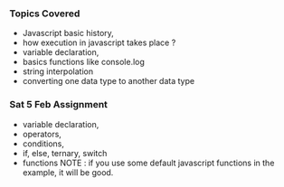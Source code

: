 ### Topics Covered
- Javascript basic history,
- how execution in javascript takes place ?
- variable declaration,
- basics functions like console.log
- string interpolation
- converting one data type to another data type


### Sat 5 Feb Assignment
- variable declaration,
- operators,
- conditions, 
 - if, else, ternary, switch
- functions
NOTE : if you use some default javascript functions in the example, it will be good.